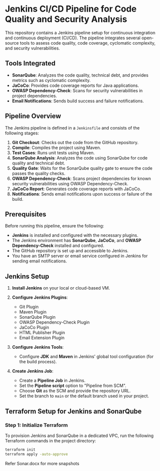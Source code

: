 # Jenkins CI/CD Pipeline for Code Quality and Security Analysis

This repository contains a Jenkins pipeline setup for continuous integration and continuous deployment (CI/CD). The pipeline integrates several open-source tools to assess code quality, code coverage, cyclomatic complexity, and security vulnerabilities.

## Tools Integrated

- **SonarQube**: Analyzes the code quality, technical debt, and provides metrics such as cyclomatic complexity.
- **JaCoCo**: Provides code coverage reports for Java applications.
- **OWASP Dependency-Check**: Scans for security vulnerabilities in project dependencies.
- **Email Notifications**: Sends build success and failure notifications.

## Pipeline Overview

The Jenkins pipeline is defined in a `Jenkinsfile` and consists of the following stages:

1. **Git Checkout**: Checks out the code from the GitHub repository.
2. **Compile**: Compiles the project using Maven.
3. **Test Cases**: Runs unit tests using Maven.
4. **SonarQube Analysis**: Analyzes the code using SonarQube for code quality and technical debt.
5. **Quality Gate**: Waits for the SonarQube quality gate to ensure the code passes the quality checks.
6. **OWASP Dependency-Check**: Scans project dependencies for known security vulnerabilities using OWASP Dependency-Check.
7. **JaCoCo Report**: Generates code coverage reports with JaCoCo.
8. **Notifications**: Sends email notifications upon success or failure of the build.

## Prerequisites

Before running this pipeline, ensure the following:

- **Jenkins** is installed and configured with the necessary plugins.
- The Jenkins environment has **SonarQube**, **JaCoCo**, and **OWASP Dependency-Check** installed and configured.
- The GitHub repository is set up and accessible to Jenkins.
- You have an SMTP server or email service configured in Jenkins for sending email notifications.

## Jenkins Setup

1. **Install Jenkins** on your local or cloud-based VM.
2. **Configure Jenkins Plugins**:

   - Git Plugin
   - Maven Plugin
   - SonarQube Plugin
   - OWASP Dependency-Check Plugin
   - JaCoCo Plugin
   - HTML Publisher Plugin
   - Email Extension Plugin

3. **Configure Jenkins Tools**:

   - Configure **JDK** and **Maven** in Jenkins' global tool configuration (for the build process).

4. **Create Jenkins Job**:
   - Create a **Pipeline Job** in Jenkins.
   - Set the **Pipeline script** option to "Pipeline from SCM".
   - Choose **Git** as the SCM and provide the repository URL.
   - Set the branch to `main` or the default branch used in your project.

## Terraform Setup for Jenkins and SonarQube

### Step 1: Initialize Terraform

To provision Jenkins and SonarQube in a dedicated VPC, run the following Terraform commands in the project directory:

```bash
terraform init
terraform apply -auto-approve
```

Refer Sonar.docx for more snapshots
